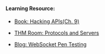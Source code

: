 #### Learning Resource:

  * [Book: Hacking APIs(Ch. 9)](https://nostarch.com/hacking-apis)
  
  * [THM Room: Protocols and Servers](https://tryhackme.com/room/protocolsandservers)
  
  * [Blog: WebSocket Pen Testing](https://medium.com/geekculture/websocket-pen-testing-656355dd7fbf) 
